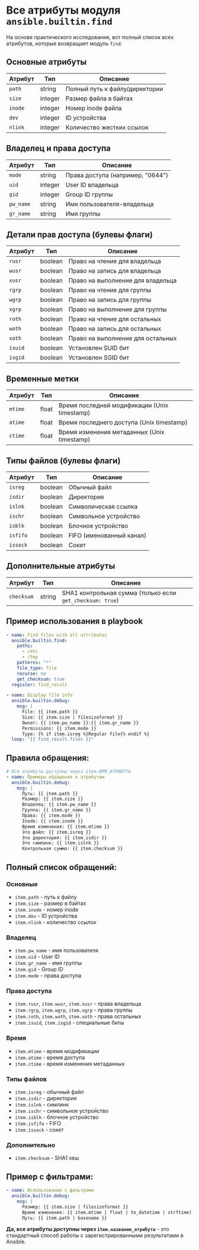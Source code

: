 # Все атрибуты модуля `ansible.builtin.find`

На основе практического исследования, вот полный список всех атрибутов, которые возвращает модуль `find`:

##  Основные атрибуты

| Атрибут | Тип | Описание |
|---------|-----|-----------|
| `path` | string | Полный путь к файлу/директории |
| `size` | integer | Размер файла в байтах |
| `inode` | integer | Номер inode файла |
| `dev` | integer | ID устройства |
| `nlink` | integer | Количество жестких ссылок |

##  Владелец и права доступа

| Атрибут | Тип | Описание |
|---------|-----|-----------|
| `mode` | string | Права доступа (например, "0644") |
| `uid` | integer | User ID владельца |
| `gid` | integer | Group ID группы |
| `pw_name` | string | Имя пользователя-владельца |
| `gr_name` | string | Имя группы |

##  Детали прав доступа (булевы флаги)

| Атрибут | Тип | Описание |
|---------|-----|-----------|
| `rusr` | boolean | Право на чтение для владельца |
| `wusr` | boolean | Право на запись для владельца |
| `xusr` | boolean | Право на выполнение для владельца |
| `rgrp` | boolean | Право на чтение для группы |
| `wgrp` | boolean | Право на запись для группы |
| `xgrp` | boolean | Право на выполнение для группы |
| `roth` | boolean | Право на чтение для остальных |
| `woth` | boolean | Право на запись для остальных |
| `xoth` | boolean | Право на выполнение для остальных |
| `isuid` | boolean | Установлен SUID бит |
| `isgid` | boolean | Установлен SGID бит |

##  Временные метки

| Атрибут | Тип | Описание |
|---------|-----|-----------|
| `mtime` | float | Время последней модификации (Unix timestamp) |
| `atime` | float | Время последнего доступа (Unix timestamp) |
| `ctime` | float | Время изменения метаданных (Unix timestamp) |

##  Типы файлов (булевы флаги)

| Атрибут | Тип | Описание |
|---------|-----|-----------|
| `isreg` | boolean | Обычный файл |
| `isdir` | boolean | Директория |
| `islnk` | boolean | Символическая ссылка |
| `ischr` | boolean | Символьное устройство |
| `isblk` | boolean | Блочное устройство |
| `isfifo` | boolean | FIFO (именованный канал) |
| `issock` | boolean | Сокет |

##  Дополнительные атрибуты

| Атрибут | Тип | Описание |
|---------|-----|-----------|
| `checksum` | string | SHA1 контрольная сумма (только если `get_checksum: true`) |

## Пример использования в playbook

```yaml
- name: Find files with all attributes
  ansible.builtin.find:
    paths: 
      - /etc
      - /tmp
    patterns: "*"
    file_type: file
    recurse: no
    get_checksum: true
  register: find_result

- name: Display file info
  ansible.builtin.debug:
    msg: |
      File: {{ item.path }}
      Size: {{ item.size | filesizeformat }}
      Owner: {{ item.pw_name }}:{{ item.gr_name }}
      Permissions: {{ item.mode }}
      Type: {% if item.isreg %}Regular file{% endif %}
  loop: "{{ find_result.files }}"
```


## Правила обращения:

```yaml
# Все атрибуты доступны через item.ИМЯ_АТРИБУТА
- name: Примеры обращения к атрибутам
  ansible.builtin.debug:
    msg: |
      Путь: {{ item.path }}
      Размер: {{ item.size }}
      Владелец: {{ item.pw_name }}
      Группа: {{ item.gr_name }}
      Права: {{ item.mode }}
      Inode: {{ item.inode }}
      Время изменения: {{ item.mtime }}
      Это файл: {{ item.isreg }}
      Это директория: {{ item.isdir }}
      Это симлинк: {{ item.islnk }}
      Контрольная сумма: {{ item.checksum }}
```

## Полный список обращений:

###  Основные
- `item.path` - путь к файлу
- `item.size` - размер в байтах  
- `item.inode` - номер inode
- `item.dev` - ID устройства
- `item.nlink` - количество ссылок

###  Владелец
- `item.pw_name` - имя пользователя
- `item.uid` - User ID
- `item.gr_name` - имя группы
- `item.gid` - Group ID
- `item.mode` - права доступа

###  Права доступа
- `item.rusr`, `item.wusr`, `item.xusr` - права владельца
- `item.rgrp`, `item.wgrp`, `item.xgrp` - права группы
- `item.roth`, `item.woth`, `item.xoth` - права остальных
- `item.isuid`, `item.isgid` - специальные биты

###  Время
- `item.mtime` - время модификации
- `item.atime` - время доступа  
- `item.ctime` - время изменения метаданных

###  Типы файлов
- `item.isreg` - обычный файл
- `item.isdir` - директория
- `item.islnk` - симлинк
- `item.ischr` - символьное устройство
- `item.isblk` - блочное устройство
- `item.isfifo` - FIFO
- `item.issock` - сокет

###  Дополнительно
- `item.checksum` - SHA1 хеш

## Пример с фильтрами:

```yaml
- name: Использование с фильтрами
  ansible.builtin.debug:
    msg: |
      Размер: {{ item.size | filesizeformat }}
      Время изменения: {{ item.mtime | float | to_datetime | strftime('%Y-%m-%d %H:%M') }}
      Путь: {{ item.path | basename }}
```

**Да, все атрибуты доступны через `item.название_атрибута`** - это стандартный способ работы с зарегистрированными результатами в Ansible.
